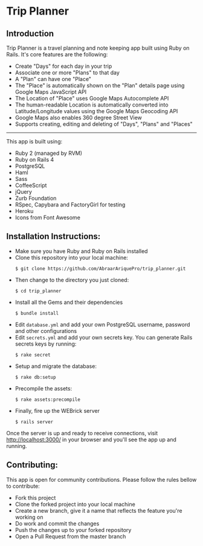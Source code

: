 # Trip Planner

## Introduction

Trip Planner is a travel planning and note keeping app built using Ruby on Rails. It's core features are the following:

  - Create "Days" for each day in your trip
  - Associate one or more "Plans" to that day
  - A "Plan" can have one "Place"
  - The "Place" is automatically shown on the "Plan" details page using Google Maps JavaScript API
  - The Location of "Place" uses Google Maps Autocomplete API
  - The human-readable Location is automatically converted into Latitude/Longitude values using the Google Maps Geocoding API
  - Google Maps also enables 360 degree Street View
  - Supports creating, editing and deleting of "Days", "Plans" and "Places"

---

This app is built using:

  - Ruby 2 (managed by RVM)
  - Ruby on Rails 4
  - PostgreSQL
  - Haml
  - Sass
  - CoffeeScript
  - jQuery
  - Zurb Foundation
  - RSpec, Capybara and FactoryGirl for testing
  - Heroku
  - Icons from Font Awesome

## Installation Instructions:

  - Make sure you have Ruby and Ruby on Rails installed
  - Clone this repository into your local machine:
    ```
    $ git clone https://github.com/AbraarAriquePro/trip_planner.git
    ```
  - Then change to the directory you just cloned:
    ```
    $ cd trip_planner
    ```
  - Install all the Gems and their dependencies
    ```
    $ bundle install
    ```
  - Edit `database.yml` and add your own PostgreSQL username, password and other configurations
  - Edit `secrets.yml` and add your own secrets key. You can generate Rails secrets keys by running:
    ```
    $ rake secret
    ```
  - Setup and migrate the database:
    ```
    $ rake db:setup
    ```
  - Precompile the assets:
    ```
    $ rake assets:precompile
    ```
  - Finally, fire up the WEBrick server
    ```
    $ rails server
    ```

Once the server is up and ready to receive connections, visit [http://localhost:3000/](http://localhost:3000) in your browser and you'll see the app up and running.

## Contributing:
This app is open for community contributions. Please follow the rules bellow to contribute:

  - Fork this project
  - Clone the forked project into your local machine
  - Create a new branch, give it a name that reflects the feature you're working on
  - Do work and commit the changes
  - Push the changes up to your forked repository
  - Open a Pull Request from the master branch
